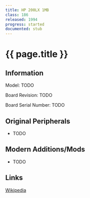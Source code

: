 ```yaml
---
title: HP 200LX 1MB
class: 186
released: 1994
progress: started
documented: stub
---
```


# {{ page.title }}

## Information

Model: TODO

Board Revision: TODO

Board Serial Number: TODO

## Original Peripherals

* TODO

## Modern Additions/Mods

* TODO

## Links

[Wikipedia](https://en.wikipedia.org/wiki/HP_200LX)

